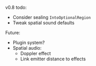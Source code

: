 v0.8 todo:

- Consider sealing `IntoOptionalRegion`
- Tweak spatial sound defaults

Future:

- Plugin system?
- Spatial audio:
  - Doppler effect
  - Link emitter distance to effects
